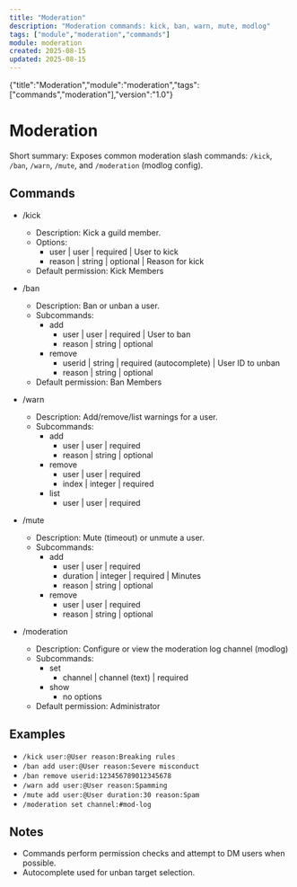```yaml
---
title: "Moderation"
description: "Moderation commands: kick, ban, warn, mute, modlog"
tags: ["module","moderation","commands"]
module: moderation
created: 2025-08-15
updated: 2025-08-15
---
```

<!--DOC-JSON-->{"title":"Moderation","module":"moderation","tags":["commands","moderation"],"version":"1.0"}<!--/DOC-JSON-->

# Moderation

Short summary: Exposes common moderation slash commands: `/kick`, `/ban`, `/warn`, `/mute`, and `/moderation` (modlog config).

## Commands

- /kick
  - Description: Kick a guild member.
  - Options:
    - user | user | required | User to kick
    - reason | string | optional | Reason for kick
  - Default permission: Kick Members

- /ban
  - Description: Ban or unban a user.
  - Subcommands:
    - add
      - user | user | required | User to ban
      - reason | string | optional
    - remove
      - userid | string | required (autocomplete) | User ID to unban
      - reason | string | optional
  - Default permission: Ban Members

- /warn
  - Description: Add/remove/list warnings for a user.
  - Subcommands:
    - add
      - user | user | required
      - reason | string | optional
    - remove
      - user | user | required
      - index | integer | required
    - list
      - user | user | required

- /mute
  - Description: Mute (timeout) or unmute a user.
  - Subcommands:
    - add
      - user | user | required
      - duration | integer | required | Minutes
      - reason | string | optional
    - remove
      - user | user | required
      - reason | string | optional

- /moderation
  - Description: Configure or view the moderation log channel (modlog)
  - Subcommands:
    - set
      - channel | channel (text) | required
    - show
      - no options
  - Default permission: Administrator

## Examples

- `/kick user:@User reason:Breaking rules`
- `/ban add user:@User reason:Severe misconduct`
- `/ban remove userid:123456789012345678`
- `/warn add user:@User reason:Spamming`
- `/mute add user:@User duration:30 reason:Spam`
- `/moderation set channel:#mod-log`

## Notes

- Commands perform permission checks and attempt to DM users when possible.
- Autocomplete used for unban target selection.
